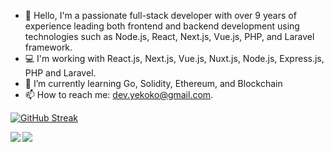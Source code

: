 - 👋 Hello, I'm a passionate full-stack developer with over 9 years of experience leading both frontend and backend development using technologies such as Node.js, React, Next.js, Vue.js, PHP, and Laravel framework.
- 💻 I'm working with React.js, Next.js, Vue.js, Nuxt.js, Node.js, Express.js, PHP and Laravel.
- 🌱 I’m currently learning Go, Solidity, Ethereum, and Blockchain
- 📫 How to reach me: dev.yekoko@gmail.com.

[![GitHub Streak](https://streak-stats.demolab.com?user=yekoko&theme=react&hide_border=true)](https://git.io/streak-stats)


<img align="left" src="https://github-readme-stats.vercel.app/api?username=yekoko&theme=react&layout=compact&count_private=true&show_icons=true&hide_border=true"/>
<img align="left" src="https://github-readme-stats.vercel.app/api/top-langs/?username=yekoko&theme=vue-dark&layout=compact&hide_border=true&card_width=250&langs_count=12"/>
